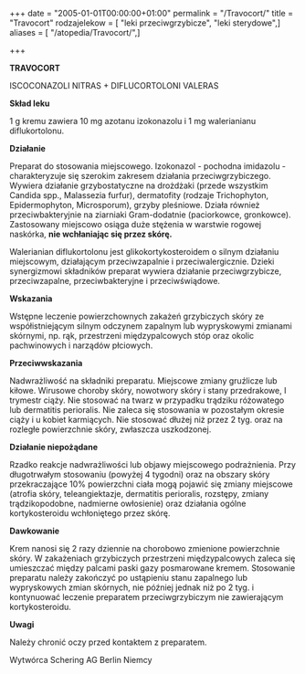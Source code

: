 +++
date = "2005-01-01T00:00:00+01:00"
permalink = "/Travocort/"
title = "Travocort"
rodzajelekow = [ "leki przeciwgrzybicze", "leki sterydowe",]
aliases = [ "/atopedia/Travocort/",]

+++

**TRAVOCORT**

ISCOCONAZOLI NITRAS + DIFLUCORTOLONI VALERAS

**Skład leku**

1 g kremu zawiera 10 mg azotanu izokonazolu i 1 mg walerianianu diflukortolonu.

**Działanie**

Preparat do stosowania miejscowego. Izokonazol - pochodna imidazolu - charakteryzuje się szerokim zakresem działania przeciwgrzybiczego. Wywiera działanie grzybostatyczne na drożdżaki (przede wszystkim Candida spp., Malassezia furfur), dermatofity (rodzaje Trichophyton, Epidermophyton, Microsporum), grzyby pleśniowe. Działa również przeciwbakteryjnie na ziarniaki Gram-dodatnie (paciorkowce, gronkowce). Zastosowany miejscowo osiąga duże stężenia w warstwie rogowej naskórka, **nie wchłaniając się przez skórę.**

Walerianian diflukortolonu jest glikokortykosteroidem o silnym działaniu miejscowym, działającym przeciwzapalnie i przeciwalergicznie. Dzieki synergizmowi składników preparat wywiera działanie przeciwgrzybicze, przeciwzapalne, przeciwbakteryjne i przeciwświądowe.

**Wskazania**

Wstępne leczenie powierzchownych zakażeń grzybiczych skóry ze współistniejącym silnym odczynem zapalnym lub wypryskowymi zmianami skórnymi, np. rąk, przestrzeni międzypalcowych stóp oraz okolic pachwinowych i narządów płciowych.

**Przeciwwskazania**

Nadwrażliwość na składniki preparatu. Miejscowe zmiany gruźlicze lub kiłowe. Wirusowe choroby skóry, nowotwory skóry i stany przedrakowe, I trymestr ciąży. Nie stosować na twarz w przypadku trądziku różowatego lub dermatitis perioralis. Nie zaleca się stosowania w pozostałym okresie ciąży i u kobiet karmiących. Nie stosować dłużej niż przez 2 tyg. oraz na rozległe powierzchnie skóry, zwłaszcza uszkodzonej.

**Działanie niepożądane**

Rzadko reakcje nadwrażliwości lub objawy miejscowego podrażnienia. Przy długotrwałym stosowaniu (powyżej 4 tygodni) oraz na obszary skóry przekraczające 10% powierzchni ciała mogą pojawić się zmiany miejscowe (atrofia skóry, teleangiektazje, dermatitis perioralis, rozstępy, zmiany trądzikopodobne, nadmierne owłosienie) oraz działania ogólne kortykosteroidu wchłoniętego przez skórę.

**Dawkowanie**

Krem nanosi się 2 razy dziennie na chorobowo zmienione powierzchnie skóry. W zakażeniach grzybiczych przestrzeni międzypalcowych zaleca się umieszczać między palcami paski gazy posmarowane kremem. Stosowanie preparatu należy zakończyć po ustąpieniu stanu zapalnego lub wypryskowych zmian skórnych, nie później jednak niż po 2 tyg. i kontynuować leczenie preparatem przeciwgrzybiczym nie zawierającym kortykosteroidu.

**Uwagi**

Należy chronić oczy przed kontaktem z preparatem.

Wytwórca Schering AG Berlin Niemcy
